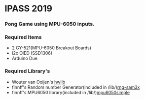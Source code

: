 # IPASS 2019

### Pong Game using MPU-6050 inputs.



### Required Items
* 2 GY-521(MPU-6050 Breakout Boards)
* i2c OlED (SSD1306)
* Arduino Due
### Required Library's
* Wouter van Ooijen's [hwlib](https://github.com/wovo/hwlib)
* finnff's Random number Generator(included in /lib/)[rng-sam3x ](https://github.com/finnff/rng-sam3x)
* finnff's MPU6050 library(included in /lib/)[mpu6050simple](https://github.com/finnff/mpu6050simple)


